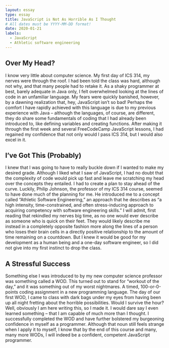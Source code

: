 ```yaml
---
layout: essay
type: essay
title: JavaScript is Not As Horrible As I Thought
# All dates must be YYYY-MM-DD format!
date: 2020-01-21
labels:
  - JavaScript
  - Athletic software engineering
---
```


## Over My Head? 

I know very little about computer science. My first day of ICS 314, my nerves were through the roof. I had been told the class was hard, although not why, and that many people had to retake it. As a shaky programmer at best, barely adequate in Java only, I felt overwhelmed looking at the lines of code in an unfamiliar language. My fears were quickly banished, however, by a dawning realization that, hey, JavaScript isn’t so bad! Perhaps the comfort I have rapidly achieved with this language is due to my previous experience with Java – although the languages, of course, are different, they do share some fundamentals of coding that I had already been introduced to, like defining variables and creating functions. After making it through the first week and several FreeCodeCamp JavaScript lessons, I had regained my confidence that not only would I pass ICS 314, but I would also excel in it. 

## I’ve Got This (Probably) 

I knew that I was going to have to really buckle down if I wanted to make my desired grade. Although I liked what I saw of JavaScript, I had no doubt that the complexity of code would pick up fast and leave me scratching my head over the concepts they entailed. I had to create a plan to stay ahead of the curve. Luckily, Philip Johnson, the professor of my ICS 314 course, seemed to have done much of the planning for me. He introduced me to a concept called “Athletic Software Engineering,” an approach that he describes as “a high intensity, time-constrained, and often stress-inducing approach to acquiring competency with software engineering skills.” I will admit, first reading that rekindled my nerves big time, as no one would ever describe as someone who is quick on their feet. They would likely describe me instead in a completely opposite fashion more along the lines of a person who loses their brain cells in a directly positive relationship to the amount of time remaining on a countdown. But I knew it would be good for my development as a human being and a one-day software engineer, so I did not give into my first instinct to drop the class. 

## A Stressful Success

Something else I was introduced to by my new computer science professor was something called a WOD. This turned out to stand for “workout of the day,” and it was something out of my worst nightmares. A timed, 100-or-0-points coding assignment in a new programming language. The day of our first WOD, I came to class with dark bags under my eyes from having been up all night fretting about the horrible possibilities. Would I survive the hour? Well, obviously I am here writing this, so I made it. I would dare say I even learned something – that I am capable of much more than I thought. I successfully completed the WOD and have further bolstered my burgeoning confidence in myself as a programmer. Although that noun still feels strange when I apply it to myself, I know that by the end of this course and many, many more WODs, I will indeed be a confident, competent JavaScript programmer.    
